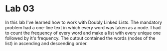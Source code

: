 # Lab 03

In this lab I've learned how to work with Doubly Linked Lists. The mandatory problem had a one-line text in which every word was taken as a node.
I had to count the frequency of every word and make a list with every unique one followed by it's frequency.
The output contained the words (nodes of the list) in ascending and descending order.


